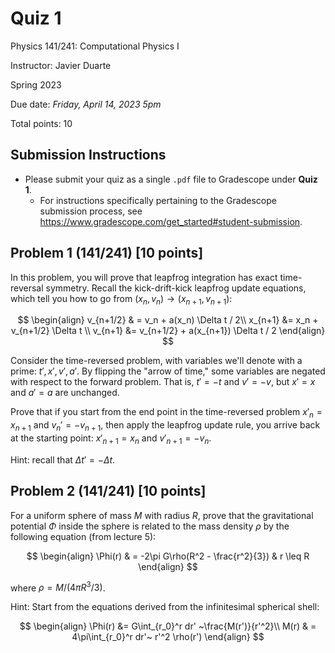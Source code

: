 # Quiz 1

Physics 141/241: Computational Physics I

Instructor: Javier Duarte

Spring 2023

Due date: _Friday, April 14, 2023 5pm_

Total points: 10

## Submission Instructions

-   Please submit your quiz as a single `.pdf` file to Gradescope under **Quiz 1**.
    -   For instructions specifically pertaining to the Gradescope submission process, see https://www.gradescope.com/get_started#student-submission.

## Problem 1 (141/241) [10 points]

In this problem, you will prove that leapfrog integration has exact time-reversal symmetry.
Recall the kick-drift-kick leapfrog update equations, which tell you how to go from $(x_n, v_n) \to (x_{n+1}, v_{n+1})$:

$$
\begin{align}
v_{n+1/2} & = v_n + a(x_n) \Delta t / 2\\
x_{n+1} &= x_n + v_{n+1/2} \Delta t \\
v_{n+1} &= v_{n+1/2} + a(x_{n+1}) \Delta t / 2
\end{align}
$$

Consider the time-reversed problem, with variables we'll denote with a prime:
$t', x', v', a'$.
By flipping the "arrow of time," some variables are negated with respect to the forward problem.
That is, $t' = -t$ and $v' = -v$, but $x' = x$ and $a' = a$ are unchanged.

Prove that if you start from the end point in the time-reversed problem $x'_{n} = x_{n+1}$ and $v_{n}' = -v_{n+1}$, then apply the leapfrog update rule, you arrive back at the starting point: $x'_{n+1} = x_{n}$ and $v'_{n+1} = -v_{n}$.

Hint: recall that $\Delta t' = - \Delta t$.

## Problem 2 (141/241) [10 points]

For a uniform sphere of mass $M$ with radius $R$, prove that the gravitational potential $\Phi$ inside the sphere is related to the mass density $\rho$ by the following equation (from lecture 5):

$$
\begin{align}
\Phi(r) & = -2\pi G\rho(R^2 - \frac{r^2}{3}) &  r \leq R
\end{align}
$$

where $\rho = M/(4\pi R^3 /3)$.

Hint: Start from the equations derived from the infinitesimal spherical shell:

$$
\begin{align}
\Phi(r) &= G\int_{r_0}^r dr' ~\frac{M(r')}{r'^2}\\
M(r) & = 4\pi\int_{r_0}^r dr'~ r'^2 \rho(r')
\end{align}
$$
